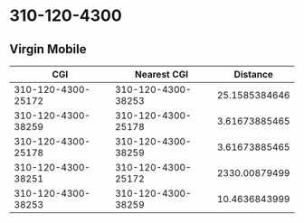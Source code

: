 # 310-120-4300
## Virgin Mobile


| CGI | Nearest CGI | Distance |
|-----|-------------|----------|
| 310-120-4300-25172 | 310-120-4300-38253 | 25.1585384646 |
| 310-120-4300-38259 | 310-120-4300-25178 | 3.61673885465 |
| 310-120-4300-25178 | 310-120-4300-38259 | 3.61673885465 |
| 310-120-4300-38251 | 310-120-4300-25172 | 2330.00879499 |
| 310-120-4300-38253 | 310-120-4300-38259 | 10.4636843999 |
